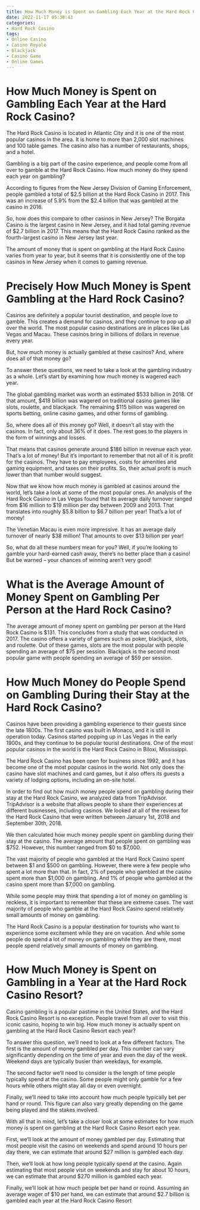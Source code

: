 ```yaml
---
title: How Much Money is Spent on Gambling Each Year at the Hard Rock Casino
date: 2022-11-17 05:38:43
categories:
- Hard Rock Casino
tags:
- Online Casino
- Casino Royale
- Blackjack
- Casino Game
- Online Games
---
```



#  How Much Money is Spent on Gambling Each Year at the Hard Rock Casino?

The Hard Rock Casino is located in Atlantic City and it is one of the most popular casinos in the area. It is home to more than 2,000 slot machines and 100 table games. The casino also has a number of restaurants, shops, and a hotel.

Gambling is a big part of the casino experience, and people come from all over to gamble at the Hard Rock Casino. How much money do they spend each year on gambling?

According to figures from the New Jersey Division of Gaming Enforcement, people gambled a total of $2.5 billion at the Hard Rock Casino in 2017. This was an increase of 5.9% from the $2.4 billion that was gambled at the casino in 2016.

So, how does this compare to other casinos in New Jersey? The Borgata Casino is the largest casino in New Jersey, and it had total gaming revenue of $2.7 billion in 2017. This means that the Hard Rock Casino ranked as the fourth-largest casino in New Jersey last year.

The amount of money that is spent on gambling at the Hard Rock Casino varies from year to year, but it seems that it is consistently one of the top casinos in New Jersey when it comes to gaming revenue.

#  Precisely How Much Money is Spent Gambling at the Hard Rock Casino?

Casinos are definitely a popular tourist destination, and people love to gamble. This creates a demand for casinos, and they continue to pop up all over the world. The most popular casino destinations are in places like Las Vegas and Macau. These casinos bring in billions of dollars in revenue every year.

But, how much money is actually gambled at these casinos? And, where does all of that money go?

To answer these questions, we need to take a look at the gambling industry as a whole. Let’s start by examining how much money is wagered each year.

The global gambling market was worth an estimated $533 billion in 2018. Of that amount, $418 billion was wagered on traditional casino games like slots, roulette, and blackjack. The remaining $115 billion was wagered on sports betting, online casino games, and other forms of gambling.

So, where does all of this money go? Well, it doesn’t all stay with the casinos. In fact, only about 36% of it does. The rest goes to the players in the form of winnings and losses.

That means that casinos generate around $186 billion in revenue each year. That’s a lot of money! But it’s important to remember that not all of it is profit for the casinos. They have to pay employees, costs for amenities and gaming equipment, and taxes on their profits. So, their actual profit is much lower than that number would suggest.

Now that we know how much money is gambled at casinos around the world, let’s take a look at some of the most popular ones.
An analysis of the Hard Rock Casino in Las Vegas found that its average daily turnover ranged from $16 million to $19 million per day between 2009 and 2013. That translates into roughly $5.8 billion to $6.7 billion per year! That’s a lot of money!

The Venetian Macau is even more impressive. It has an average daily turnover of nearly $38 million! That amounts to over $13 billion per year!

So, what do all these numbers mean for you? Well, if you’re looking to gamble your hard-earned cash away, there’s no better place than a casino! But be warned – your chances of winning aren’t very good!

#  What is the Average Amount of Money Spent on Gambling Per Person at the Hard Rock Casino?

The average amount of money spent on gambling per person at the Hard Rock Casino is $131. This concludes from a study that was conducted in 2017. The casino offers a variety of games such as poker, blackjack, slots, and roulette. Out of these games, slots are the most popular with people spending an average of $75 per session. Blackjack is the second most popular game with people spending an average of $59 per session.

#  How Much Money do People Spend on Gambling During their Stay at the Hard Rock Casino? 

Casinos have been providing a gambling experience to their guests since the late 1800s. The first casino was built in Monaco, and it is still in operation today. Casinos started popping up in Las Vegas in the early 1900s, and they continue to be popular tourist destinations. One of the most popular casinos in the world is the Hard Rock Casino in Biloxi, Mississippi.

The Hard Rock Casino has been open for business since 1992, and it has become one of the most popular casinos in the world. Not only does the casino have slot machines and card games, but it also offers its guests a variety of lodging options, including an on-site hotel. 

In order to find out how much money people spend on gambling during their stay at the Hard Rock Casino, we analyzed data from TripAdvisor. TripAdvisor is a website that allows people to share their experiences at different businesses, including casinos. We looked at all of the reviews for the Hard Rock Casino that were written between January 1st, 2018 and September 30th, 2018. 

We then calculated how much money people spent on gambling during their stay at the casino. The average amount that people spent on gambling was $752. However, this number ranged from $0 to $7,000. 

The vast majority of people who gambled at the Hard Rock Casino spent between $1 and $500 on gambling. However, there were a few people who spent a lot more than that. In fact, 2% of people who gambled at the casino spent more than $1,000 on gambling. And 1% of people who gambled at the casino spent more than $7,000 on gambling. 

While some people may think that spending a lot of money on gambling is reckless, it is important to remember that these are extreme cases. The vast majority of people who gamble at the Hard Rock Casino spend relatively small amounts of money on gambling. 

The Hard Rock Casino is a popular destination for tourists who want to experience some excitement while they are on vacation. And while some people do spend a lot of money on gambling while they are there, most people spend relatively small amounts of money on gambling.

#  How Much Money is Spent on Gambling in a Year at the Hard Rock Casino Resort?

Casino gambling is a popular pastime in the United States, and the Hard Rock Casino Resort is no exception. People travel from all over to visit this iconic casino, hoping to win big. How much money is actually spent on gambling at the Hard Rock Casino Resort each year?

To answer this question, we’ll need to look at a few different factors. The first is the amount of money gambled per day. This number can vary significantly depending on the time of year and even the day of the week. Weekend days are typically busier than weekdays, for example.

The second factor we’ll need to consider is the length of time people typically spend at the casino. Some people might only gamble for a few hours while others might stay all day or even overnight.

Finally, we’ll need to take into account how much people typically bet per hand or round. This figure can also vary greatly depending on the game being played and the stakes involved.

With all that in mind, let’s take a closer look at some estimates for how much money is spent on gambling at the Hard Rock Casino Resort each year.

First, we’ll look at the amount of money gambled per day. Estimating that most people visit the casino on weekends and spend around 10 hours per day there, we can estimate that around $27 million is gambled each day.

Then, we’ll look at how long people typically spend at the casino. Again estimating that most people visit on weekends and stay for about 10 hours, we can estimate that around $270 million is gambled each year.

Finally, we’ll look at how much people bet per hand or round. Assuming an average wager of $10 per hand, we can estimate that around $2.7 billion is gambled each year at the Hard Rock Casino Resort